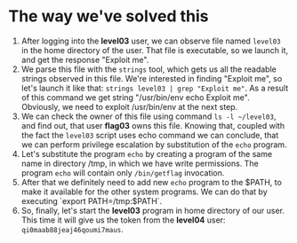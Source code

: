 # The way we've solved this

1. After logging into the **level03** user, we can observe file named `level03` in the home directory of the user. That file is executable, so we launch it, and get the response "Exploit me".
2. We parse this file with the `strings` tool, which gets us all the readable strings observed in this file. We're interested in finding "Exploit me", so let's launch it like that: `strings level03 | grep "Exploit me"`. As a result of this command we get string "/usr/bin/env echo Exploit me". Obviously, we need to exploit /usr/bin/env at the next step.
3. We can check the owner of this file using command `ls -l ~/level03`, and find out, that user **flag03** owns this file. Knowing that, coupled with the fact the `level03` script uses echo command we can conclude, that we can perform privilege escalation by substitution of the `echo` program.
4. Let's substitute the program `echo` by creating a program of the same name in directory /tmp, in which we have write permissions. The program `echo` will contain only `/bin/getflag` invocation.
5. After that we definitely need to add new `echo` program to the $PATH, to make it available for the other system programs. We can do that by executing `export PATH=/tmp:$PATH`.
6. So, finally, let's start the **level03** program in home directory of our user. This time it will give us the token from the **level04** user: `qi0maab88jeaj46qoumi7maus`.
